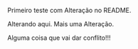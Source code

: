 Primeiro teste com Alteração no README.

Alterando aqui. 
Mais uma Alteração. 


Alguma coisa que vai dar conflito!!!